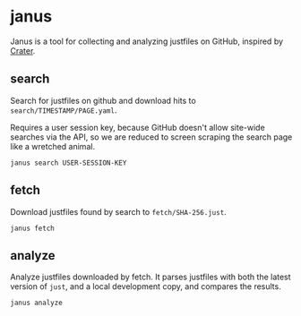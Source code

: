 # janus

Janus is a tool for collecting and analyzing justfiles on GitHub, inspired by
[Crater](https://github.com/rust-lang-nursery/crater).

## search

Search for justfiles on github and download hits to
`search/TIMESTAMP/PAGE.yaml`.

Requires a user session key, because GitHub doesn't allow site-wide searches
via the API, so we are reduced to screen scraping the search page like a
wretched animal.

`janus search USER-SESSION-KEY`

## fetch

Download justfiles found by search to `fetch/SHA-256.just`.

`janus fetch`

## analyze

Analyze justfiles downloaded by fetch. It parses justfiles with both the latest
version of `just`, and a local development copy, and compares the results.

`janus analyze`
